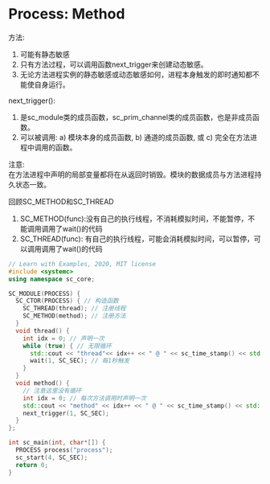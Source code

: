 # Process: Method

方法:

  1. 可能有静态敏感
  2. 只有方法过程，可以调用函数next_trigger来创建动态敏感。
  3. 无论方法进程实例的静态敏感或动态敏感如何，进程本身触发的即时通知都不能使自身运行。

next_trigger():

  1. 是sc_module类的成员函数，sc_prim_channel类的成员函数，也是非成员函数。
  2. 可以被调用:
    a) 模块本身的成员函数,
    b) 通道的成员函数, 或
    c) 完全在方法进程中调用的函数。

注意:  
    在方法进程中声明的局部变量都将在从返回时销毁。模块的数据成员与方法进程持久状态一致。

回顾SC_METHOD和SC_THREAD

  1. SC_METHOD(func):没有自己的执行线程，不消耗模拟时间，不能暂停，不能调用调用了wait()的代码
  2. SC_THREAD(func): 有自己的执行线程，可能会消耗模拟时间，可以暂停，可以调用调用了wait()的代码

```cpp
// Learn with Examples, 2020, MIT license
#include <systemc>
using namespace sc_core;

SC_MODULE(PROCESS) {
  SC_CTOR(PROCESS) { // 构造函数
    SC_THREAD(thread); // 注册线程
    SC_METHOD(method); // 注册方法
  }
  void thread() {
    int idx = 0; // 声明一次
    while (true) { // 无限循环
      std::cout << "thread"<< idx++ << " @ " << sc_time_stamp() << std::endl;
      wait(1, SC_SEC); // 每1秒触发
    }
  }
  void method() {
    // 注意这里没有循环
    int idx = 0; // 每次方法调用时声明一次
    std::cout << "method" << idx++ << " @ " << sc_time_stamp() << std::endl;
    next_trigger(1, SC_SEC);
  }
};

int sc_main(int, char*[]) {
  PROCESS process("process");
  sc_start(4, SC_SEC);
  return 0;
}
```
